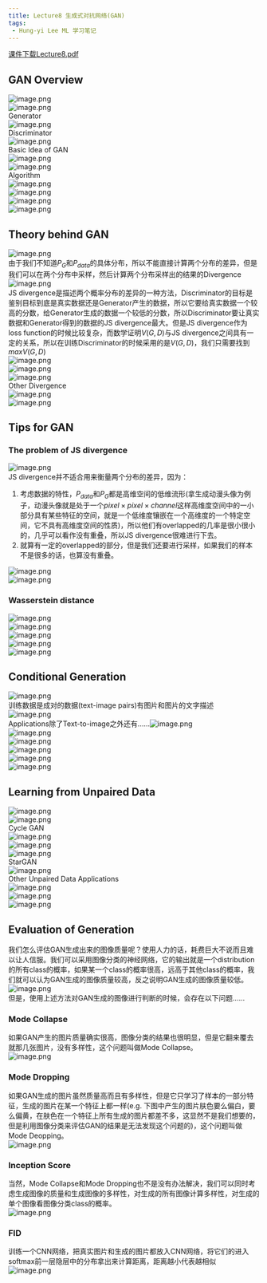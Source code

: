 ```yaml
---
title: Lecture8 生成式对抗网络(GAN)
tags:
 - Hung-yi Lee ML 学习笔记
---
```



[课件下载Lecture8.pdf](https://speech.ee.ntu.edu.tw/~hylee/ml/ml2021-course-data/gan_v10.pdf)

## GAN Overview

![image.png](https://yeyi0003.oss-cn-hangzhou.aliyuncs.com/1706083657918-b78ef08d-2162-4aaf-a106-602940f1f9f4.png)<br />![image.png](https://yeyi0003.oss-cn-hangzhou.aliyuncs.com/1706083728295-4b28d2f2-0d03-4aab-a288-7e9f887c4a1c.png)<br />Generator<br />![image.png](https://yeyi0003.oss-cn-hangzhou.aliyuncs.com/1706083794328-fa463b1c-0945-4811-a6f4-b605b85eddda.png)<br />Discriminator<br />![image.png](https://yeyi0003.oss-cn-hangzhou.aliyuncs.com/1706083909300-ec7c2fb3-ef02-428a-af2a-eb4e765447b3.png)<br />Basic Idea of GAN<br />![image.png](https://yeyi0003.oss-cn-hangzhou.aliyuncs.com/1706084261853-275cb8dc-9369-4608-a384-087cd0984ec5.png)<br />![image.png](https://yeyi0003.oss-cn-hangzhou.aliyuncs.com/1706084466777-ebda1db0-1f42-4500-9b0e-fee7e6d7a308.png)<br />Algorithm<br />![image.png](https://yeyi0003.oss-cn-hangzhou.aliyuncs.com/1706084648590-1c012c9d-74bb-432a-9745-0cd211db0c5e.png)<br />![image.png](https://yeyi0003.oss-cn-hangzhou.aliyuncs.com/1706084714744-59a2c295-9ebe-4782-ac23-cbb5da760228.png)<br />![image.png](https://yeyi0003.oss-cn-hangzhou.aliyuncs.com/1706084736778-cf45c523-fb07-4bd5-a719-95ec4c35a817.png)<br />![image.png](https://yeyi0003.oss-cn-hangzhou.aliyuncs.com/1706174775403-063df4cf-db4f-4455-a7e5-31a2c3d28f11.png)

## Theory behind GAN

![image.png](https://yeyi0003.oss-cn-hangzhou.aliyuncs.com/1706085193668-1297e69b-5460-4f39-a51a-5bebec589f8f.png)<br />由于我们不知道$P_G$和$P_{data}$的具体分布，所以不能直接计算两个分布的差异，但是我们可以在两个分布中采样，然后计算两个分布采样出的结果的Divergence<br />![image.png](https://yeyi0003.oss-cn-hangzhou.aliyuncs.com/1706085562014-92a238e9-cef0-48a3-81cc-a0d35bc19f11.png)<br />JS divergence是描述两个概率分布的差异的一种方法，Discriminator的目标是鉴别目标到底是真实数据还是Generator产生的数据，所以它要给真实数据一个较高的分数，给Generator生成的数据一个较低的分数，所以Discriminator要让真实数据和Generator得到的数据的JS divergence最大。但是JS divergence作为loss function的时候比较复杂，而数学证明$V(G, D)$与JS divergence之间具有一定的关系，所以在训练Discriminator的时候采用的是$V(G, D)$，我们只需要找到$max V(G, D)$<br />![image.png](https://yeyi0003.oss-cn-hangzhou.aliyuncs.com/1706086930245-c138300c-a72a-40d1-b2b8-ee9b7b194cd3.png)<br />![image.png](https://yeyi0003.oss-cn-hangzhou.aliyuncs.com/1706087656422-785b6938-ec16-4baf-a0e8-1654ee84e14b.png)<br />![image.png](https://yeyi0003.oss-cn-hangzhou.aliyuncs.com/1706088134153-953330a4-7a2b-4fb4-b5fb-fbb4e0cfc542.png)<br />Other Divergence<br />![image.png](https://yeyi0003.oss-cn-hangzhou.aliyuncs.com/1706088172018-59b63b71-653b-4453-90ad-51f29ca15244.png)<br />![image.png](https://yeyi0003.oss-cn-hangzhou.aliyuncs.com/1706088210387-76ffcad9-e86f-42bf-a177-b0cfdc632261.png)

## Tips for GAN

### The problem of JS divergence

![image.png](https://yeyi0003.oss-cn-hangzhou.aliyuncs.com/1706088978101-81c37dd2-4ba0-4fc9-b1be-4c090e4ed29a.png)<br />JS divergence并不适合用来衡量两个分布的差异，因为：

1. 考虑数据的特性，$P_{data}$和$P_G$都是高维空间的低维流形(拿生成动漫头像为例子，动漫头像就是处于一个$pixel \times pixel \times channel$这样高维度空间中的一小部分具有某些特征的空间，就是一个低维度镶嵌在一个高维度的一个特定空间，它不具有高维度空间的性质)，所以他们有overlapped的几率是很小很小的，几乎可以看作没有重叠，所以JS divergence很难进行下去。
2. 就算有一定的overlapped的部分，但是我们还要进行采样，如果我们的样本不是很多的话，也算没有重叠。

![image.png](https://yeyi0003.oss-cn-hangzhou.aliyuncs.com/1706088658572-3652f714-6495-45d6-bcbb-7341735a760c.png)<br />![image.png](https://yeyi0003.oss-cn-hangzhou.aliyuncs.com/1706095488710-3545e45d-6403-40ee-bb9d-05bc03e410a0.png)

### Wasserstein distance

![image.png](https://yeyi0003.oss-cn-hangzhou.aliyuncs.com/1706091356011-163c0a8f-35a0-41ef-920b-9a8f46f03fc7.png)<br />![image.png](https://yeyi0003.oss-cn-hangzhou.aliyuncs.com/1706097845869-73cd819c-8bb3-44cd-90a6-811a269d07b8.png)<br />![image.png](https://yeyi0003.oss-cn-hangzhou.aliyuncs.com/1706097871300-0d4fa85a-c53e-4428-b4d1-6be3435f8731.png)<br />![image.png](https://yeyi0003.oss-cn-hangzhou.aliyuncs.com/1706174004407-7dbe6348-bdfa-485f-a9ae-41925776d3ef.png)<br />![image.png](https://yeyi0003.oss-cn-hangzhou.aliyuncs.com/1706174298606-57383bdf-56b8-43a4-96f6-44487ebcbeec.png)

## Conditional Generation

![image.png](https://yeyi0003.oss-cn-hangzhou.aliyuncs.com/1706175328488-9a3e6c50-74b3-4c36-9cde-1e29a25d3d2c.png)<br />训练数据是成对的数据(text-image pairs)有图片和图片的文字描述<br />![image.png](https://yeyi0003.oss-cn-hangzhou.aliyuncs.com/1706175377684-709e35e6-7756-4060-83b6-e5537069473c.png)<br />Applications除了Text-to-image之外还有......![image.png](https://yeyi0003.oss-cn-hangzhou.aliyuncs.com/1706175504947-5d53295d-9403-4ab3-abc9-6b0b42283df2.png)<br />![image.png](https://yeyi0003.oss-cn-hangzhou.aliyuncs.com/1706175643439-b9487d4d-92bf-4845-89ef-dbef37225565.png)<br />![image.png](https://yeyi0003.oss-cn-hangzhou.aliyuncs.com/1706175623006-f4a3397d-cd68-4ef8-bc83-350668ebd348.png)<br />![image.png](https://yeyi0003.oss-cn-hangzhou.aliyuncs.com/1706175666811-e503bdd3-35ab-493b-bacb-331f04e997cf.png)<br />![image.png](https://yeyi0003.oss-cn-hangzhou.aliyuncs.com/1706175679031-fea26dd7-cb8c-4766-a134-7619595af2ff.png)<br />![image.png](https://yeyi0003.oss-cn-hangzhou.aliyuncs.com/1706175708543-5ae296ae-83b4-4d21-a698-19637edf2ba9.png)

## Learning from Unpaired Data

![image.png](https://yeyi0003.oss-cn-hangzhou.aliyuncs.com/1706175854179-ff864cfd-a309-4c73-b1bb-8185c2654d8e.png)<br />![image.png](https://yeyi0003.oss-cn-hangzhou.aliyuncs.com/1706175898182-091da21f-eca2-4dcf-a6d1-f199ad2786ad.png)<br />Cycle GAN<br />![image.png](https://yeyi0003.oss-cn-hangzhou.aliyuncs.com/1706176169866-1630faf2-1e68-41a8-bc50-8baec83eb5d6.png)<br />![image.png](https://yeyi0003.oss-cn-hangzhou.aliyuncs.com/1706176238453-ddeff542-fe5b-47be-bdee-a35114f91edb.png)<br />![image.png](https://yeyi0003.oss-cn-hangzhou.aliyuncs.com/1706176280625-bd26fbc6-2c8b-49fa-8c85-8b7bb7cbe3ba.png)<br />StarGAN<br />![image.png](https://yeyi0003.oss-cn-hangzhou.aliyuncs.com/1706176337421-a50a704e-1a5b-4289-a087-64a7066614d4.png)<br />Other Unpaired Data Applications<br />![image.png](https://yeyi0003.oss-cn-hangzhou.aliyuncs.com/1706176425886-23dc9fd9-b166-4ac6-90aa-08a4de5902cf.png)<br />![image.png](https://yeyi0003.oss-cn-hangzhou.aliyuncs.com/1706176435984-6c7714fe-10a2-49d9-9373-88e56f293665.png)<br />![image.png](https://yeyi0003.oss-cn-hangzhou.aliyuncs.com/1706176455547-bc5b215b-5441-472d-9c62-52598f23803a.png)

## Evaluation of Generation

我们怎么评估GAN生成出来的图像质量呢？使用人力的话，耗费巨大不说而且难以让人信服。我们可以采用图像分类的神经网络，它的输出就是一个distribution的所有class的概率，如果某一个class的概率很高，远高于其他class的概率，我们就可以认为GAN生成的图像质量较高，反之说明GAN生成的图像质量较低。<br />![image.png](https://yeyi0003.oss-cn-hangzhou.aliyuncs.com/1706176634585-99706696-a220-441f-879d-a36b3ab12d68.png)<br />但是，使用上述方法对GAN生成的图像进行判断的时候，会存在以下问题......

### Mode Collapse

如果GAN产生的图片质量确实很高，图像分类的结果也很明显，但是它翻来覆去就那几张图片，没有多样性，这个问题叫做Mode Collapse。  <br />![image.png](https://yeyi0003.oss-cn-hangzhou.aliyuncs.com/1706176927950-ff7f1600-6486-47c0-8473-390f5832420f.png)

### Mode Dropping

如果GAN生成的图片虽然质量高而且有多样性，但是它只学习了样本的一部分特征，生成的图片在某一个特征上都一样(e.g. 下图中产生的图片肤色要么偏白，要么偏黄，在肤色在一个特征上所有生成的图片都差不多，这显然不是我们想要的，但是利用图像分类来评估GAN的结果是无法发现这个问题的)，这个问题叫做Mode Deopping。<br />![image.png](https://yeyi0003.oss-cn-hangzhou.aliyuncs.com/1706177243381-b42d819b-639b-4263-94d2-c099e409bce6.png)

### **Inception Score**

当然，Mode Collapse和Mode Dropping也不是没有办法解决，我们可以同时考虑生成图像的质量和生成图像的多样性，对生成的所有图像计算多样性，对生成的单个图像看图像分类class的概率。<br />![image.png](https://yeyi0003.oss-cn-hangzhou.aliyuncs.com/1706198718578-6608a7ff-c60e-40ec-90d8-8b0dc6c80d4b.png)

### FID

训练一个CNN网络，把真实图片和生成的图片都放入CNN网络，将它们的进入softmax前一层隐层中的分布拿出来计算距离，距离越小代表越相似<br />![image.png](https://yeyi0003.oss-cn-hangzhou.aliyuncs.com/1706200278752-02184819-727a-464f-bcbd-8a59bdc119af.png)